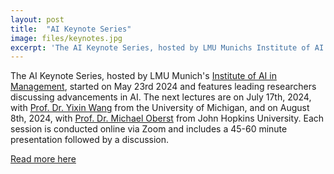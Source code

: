 ```yaml
---
layout: post
title:  "AI Keynote Series"
image: files/keynotes.jpg
excerpt: 'The AI Keynote Series, hosted by LMU Munichs Institute of AI in Management,  started on May 23rd 2024 and features leading researchers discussing advancements in AI.'
---
```

The AI Keynote Series, hosted by LMU Munich's [Institute of AI in Management](https://www.som.lmu.de/ai/en/),  started on May 23rd 2024 and features leading researchers discussing advancements in AI. The next lectures are on July 17th, 2024, with [Prof. Dr. Yixin Wang](https://yixinwang.github.io/) from the University of Michigan, and on August 8th, 2024, with [Prof. Dr. Michael Oberst](https://www.michaelkoberst.com/) from John Hopkins University. Each session is conducted online via Zoom and includes a 45-60 minute presentation followed by a discussion.

[Read more here](https://www.som.lmu.de/ai/en/update/events-overview/event/ai-keynote-series.html)